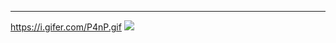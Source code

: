 ------

<!---
raphc43/raphc43 is a ✨ special ✨ repository because its `README.md` (this file) appears on your GitHub profile.
You can click the Preview link to take a look at your changes.
--->
https://i.gifer.com/P4nP.gif
![](https://i.gifer.com/P4nP.gif)
